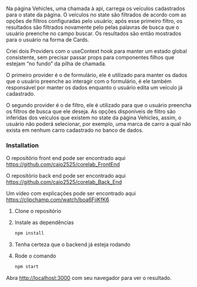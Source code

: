 Na página Vehicles, uma chamada à api, carrega os veículos cadastrados para o state da página. 
O veículos no state são filtrados de acordo com as opções de filtros configuradas pelo usuário; 
após esse primeiro filtro, os resultados são filtrados novamente pelo pelas palavras de busca que o usuário preenche no campo buscar. 
Os resultados são então mostrados para o usuário na forma de Cards. 

Criei dois Providers com o useContext hook para manter um estado global consistente, 
sem precisar passar props para componentes filhos que estejam “no fundo” da pilha de chamada. 

O primeiro provider é o de formulário, ele é utilizado para manter os dados que o usuário preenche ao interagir com o formulário, 
é ele também responsável por manter os dados enquanto o usuário edita um veículo já cadastrado. 

O segundo provider é o de filtro, ele é utilizado para que o usuário preencha os filtros de busca que ele deseja. 
As opções disponíveis de filtro são inferidas dos veículos que existem no state da página Vehicles, assim, 
o usuário não poderá selecionar, por exemplo, uma marca de carro a qual não exista em nenhum carro cadastrado no banco de dados. 

### Installation
O repositório front end pode ser encontrado aqui https://github.com/caio2525/corelab_FrontEnd

O repositório back end pode ser encontrado aqui https://github.com/caio2525/corelab_Back_End

Um vídeo com explicações pode ser encontrado aqui https://clipchamp.com/watch/boa6FjiKfK6

1. Clone o repositório

2. Instale as dependências
   ```sh
   npm install
   ```
3. Tenha certeza que o backend já esteja rodando

4. Rode o comando
    ```sh
   npm start
   ```
Abra [http://localhost:3000](http://localhost:3000) com seu navegador para ver o resultado.
